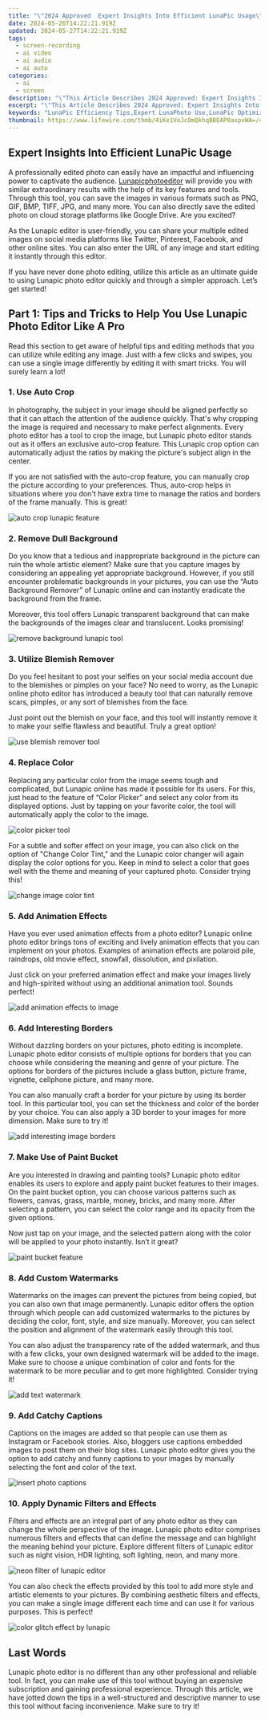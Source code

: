 ```yaml
---
title: "\"2024 Approved  Expert Insights Into Efficient LunaPic Usage\""
date: 2024-05-26T14:22:21.919Z
updated: 2024-05-27T14:22:21.919Z
tags: 
  - screen-recording
  - ai video
  - ai audio
  - ai auto
categories: 
  - ai
  - screen
description: "\"This Article Describes 2024 Approved: Expert Insights Into Efficient LunaPic Usage\""
excerpt: "\"This Article Describes 2024 Approved: Expert Insights Into Efficient LunaPic Usage\""
keywords: "LunaPic Efficiency Tips,Expert LunaPhoto Use,LunaPic Optimization Guide,Efficient LunaPic Techniques,Professional LunaPic Advice,Mastering LunaPic Usage,LunaPic Enhancement Strategies"
thumbnail: https://www.lifewire.com/thmb/4iKe1VoJcOmQkhqBBEAP0axpvWA=/400x300/filters:no_upscale():max_bytes(150000):strip_icc()/BrieLarsonRemembering-69becbb726af45609a2397c425581c9b.png
---
```


## Expert Insights Into Efficient LunaPic Usage

A professionally edited photo can easily have an impactful and influencing power to captivate the audience. [Lunapicphotoeditor](https://www6.lunapic.com/editor/) will provide you with similar extraordinary results with the help of its key features and tools. Through this tool, you can save the images in various formats such as PNG, GIF, BMP, TIFF, JPG, and many more. You can also directly save the edited photo on cloud storage platforms like Google Drive. Are you excited?

As the Lunapic editor is user-friendly, you can share your multiple edited images on social media platforms like Twitter, Pinterest, Facebook, and other online sites. You can also enter the URL of any image and start editing it instantly through this editor.

If you have never done photo editing, utilize this article as an ultimate guide to using Lunapic photo editor quickly and through a simpler approach. Let’s get started!

## Part 1: Tips and Tricks to Help You Use Lunapic Photo Editor Like A Pro

Read this section to get aware of helpful tips and editing methods that you can utilize while editing any image. Just with a few clicks and swipes, you can use a single image differently by editing it with smart tricks. You will surely learn a lot!

### 1\. Use Auto Crop

 In photography, the subject in your image should be aligned perfectly so that it can attach the attention of the audience quickly. That's why cropping the image is required and necessary to make perfect alignments. Every photo editor has a tool to crop the image, but Lunapic photo editor stands out as it offers an exclusive auto-crop feature. This Lunapic crop option can automatically adjust the ratios by making the picture's subject align in the center.

If you are not satisfied with the auto-crop feature, you can manually crop the picture according to your preferences. Thus, auto-crop helps in situations where you don't have extra time to manage the ratios and borders of the frame manually. This is great!

![auto crop lunapic feature](https://images.wondershare.com/filmora/article-images/2022/lunapic-photo-editor-1.jpg)

### 2\. Remove Dull Background

Do you know that a tedious and inappropriate background in the picture can ruin the whole artistic element? Make sure that you capture images by considering an appealing yet appropriate background. However, if you still encounter problematic backgrounds in your pictures, you can use the “Auto Background Remover” of Lunapic online and can instantly eradicate the background from the frame.

Moreover, this tool offers Lunapic transparent background that can make the backgrounds of the images clear and translucent. Looks promising!

![remove background lunapic tool](https://images.wondershare.com/filmora/article-images/2022/lunapic-photo-editor-2.jpg)

### 3\. Utilize Blemish Remover

Do you feel hesitant to post your selfies on your social media account due to the blemishes or pimples on your face? No need to worry, as the Lunapic online photo editor has introduced a beauty tool that can naturally remove scars, pimples, or any sort of blemishes from the face.

Just point out the blemish on your face, and this tool will instantly remove it to make your selfie flawless and beautiful. Truly a great option!

![use blemish remover tool](https://images.wondershare.com/filmora/article-images/2022/lunapic-photo-editor-3.jpg)

### 4\. Replace Color

Replacing any particular color from the image seems tough and complicated, but Lunapic online has made it possible for its users. For this, just head to the feature of “Color Picker” and select any color from its displayed options. Just by tapping on your favorite color, the tool will automatically apply the color to the image.

![color picker tool](https://images.wondershare.com/filmora/article-images/2022/lunapic-photo-editor-4.jpg)

For a subtle and softer effect on your image, you can also click on the option of "Change Color Tint," and the Lunapic color changer will again display the color options for you. Keep in mind to select a color that goes well with the theme and meaning of your captured photo. Consider trying this!

![change image color tint](https://images.wondershare.com/filmora/article-images/2022/lunapic-photo-editor-5.jpg)

### 5\. Add Animation Effects

Have you ever used animation effects from a photo editor? Lunapic online photo editor brings tons of exciting and lively animation effects that you can implement on your photos. Examples of animation effects are polaroid pile, raindrops, old movie effect, snowfall, dissolution, and pixilation.

Just click on your preferred animation effect and make your images lively and high-spirited without using an additional animation tool. Sounds perfect!

![add animation effects to image](https://images.wondershare.com/filmora/article-images/2022/lunapic-photo-editor-6.jpg)

### 6\. Add Interesting Borders

Without dazzling borders on your pictures, photo editing is incomplete. Lunapic photo editor consists of multiple options for borders that you can choose while considering the meaning and genre of your picture. The options for borders of the pictures include a glass button, picture frame, vignette, cellphone picture, and many more.

You can also manually craft a border for your picture by using its border tool. In this particular tool, you can set the thickness and color of the border by your choice. You can also apply a 3D border to your images for more dimension. Make sure to try it!

![add interesting image borders](https://images.wondershare.com/filmora/article-images/2022/lunapic-photo-editor-7.jpg)

### 7\. Make Use of Paint Bucket

Are you interested in drawing and painting tools? Lunapic photo editor enables its users to explore and apply paint bucket features to their images. On the paint bucket option, you can choose various patterns such as flowers, canvas, grass, marble, money, bricks, and many more. After selecting a pattern, you can select the color range and its opacity from the given options.

Now just tap on your image, and the selected pattern along with the color will be applied to your photo instantly. Isn’t it great?

![paint bucket feature](https://images.wondershare.com/filmora/article-images/2022/lunapic-photo-editor-8.jpg)

### 8\. Add Custom Watermarks

Watermarks on the images can prevent the pictures from being copied, but you can also own that image permanently. Lunapic editor offers the option through which people can add customized watermarks to the pictures by deciding the color, font, style, and size manually. Moreover, you can select the position and alignment of the watermark easily through this tool.

You can also adjust the transparency rate of the added watermark, and thus with a few clicks, your own designed watermark will be added to the image. Make sure to choose a unique combination of color and fonts for the watermark to be more peculiar and to get more highlighted. Consider trying it!

![add text watermark](https://images.wondershare.com/filmora/article-images/2022/lunapic-photo-editor-9.jpg)

### 9\. Add Catchy Captions

Captions on the images are added so that people can use them as Instagram or Facebook stories. Also, bloggers use captions embedded images to post them on their blog sites. Lunapic photo editor gives you the option to add catchy and funny captions to your images by manually selecting the font and color of the text.

![insert photo captions](https://images.wondershare.com/filmora/article-images/2022/lunapic-photo-editor-10.jpg)

### 10\. Apply Dynamic Filters and Effects

Filters and effects are an integral part of any photo editor as they can change the whole perspective of the image. Lunapic photo editor comprises numerous filters and effects that can define the message and can highlight the meaning behind your picture. Explore different filters of Lunapic editor such as night vision, HDR lighting, soft lighting, neon, and many more.

![neon filter of lunapic editor](https://images.wondershare.com/filmora/article-images/2022/lunapic-photo-editor-11.jpg)

You can also check the effects provided by this tool to add more style and artistic elements to your pictures. By combining aesthetic filters and effects, you can make a single image different each time and can use it for various purposes. This is perfect!

![color glitch effect by lunapic](https://images.wondershare.com/filmora/article-images/2022/lunapic-photo-editor-12.jpg)

## Last Words

Lunapic photo editor is no different than any other professional and reliable tool. In fact, you can make use of this tool without buying an expensive subscription and gaining professional experience. Through this article, we have jotted down the tips in a well-structured and descriptive manner to use this tool without facing inconvenience. Make sure to try it!

<ins class="adsbygoogle"
     style="display:block"
     data-ad-format="autorelaxed"
     data-ad-client="ca-pub-7571918770474297"
     data-ad-slot="1223367746"></ins>

<ins class="adsbygoogle"
     style="display:block"
     data-ad-format="autorelaxed"
     data-ad-client="ca-pub-7571918770474297"
     data-ad-slot="1223367746"></ins>



<ins class="adsbygoogle"
     style="display:block"
     data-ad-client="ca-pub-7571918770474297"
     data-ad-slot="8358498916"
     data-ad-format="auto"
     data-full-width-responsive="true"></ins>




